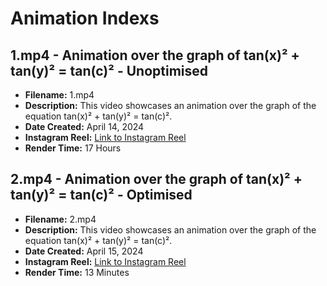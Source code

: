 # Animation Indexs

## 1.mp4 - Animation over the graph of tan(x)² + tan(y)² = tan(c)² - Unoptimised

- **Filename:** 1.mp4
- **Description:** This video showcases an animation over the graph of the equation tan(x)² + tan(y)² = tan(c)².
- **Date Created:** April 14, 2024
- **Instagram Reel:** [Link to Instagram Reel](https://www.instagram.com/reel/C5vVj34RUP-/)
- **Render Time:** 17 Hours

## 2.mp4 - Animation over the graph of tan(x)² + tan(y)² = tan(c)² - Optimised

- **Filename:** 2.mp4
- **Description:** This video showcases an animation over the graph of the equation tan(x)² + tan(y)² = tan(c)².
- **Date Created:** April 15, 2024
- **Instagram Reel:** [Link to Instagram Reel](https://www.instagram.com/reel/C5vVj34RUP-/)
- **Render Time:** 13 Minutes